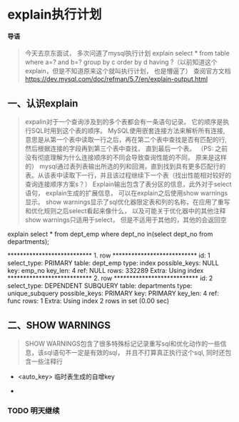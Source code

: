 # explain执行计划

#### 导语

> 今天去京东面试， 多次问道了mysql执行计划
explain select * from table where a=? and b=? group by c order by d having ?（以前知道这个explain，但是不知道原来这个就叫执行计划， 也是懵逼了）
 查阅官方文档
https://dev.mysql.com/doc/refman/5.7/en/explain-output.html

## 一、认识explain

> expalin对于一个查询涉及到的多个表都会有一条语句记录。 它的顺序是执行SQL时用到这个表的顺序。
MySQL使用嵌套连接方法来解析所有连接, 意思是从第一个表中读取一行之后，再在第二个表中查找是否有匹配的行, 然后根据连接的字段再到第三个表中查找， 直到最后一个表。
（PS: 之前没有彻底理解为什么连接顺序的不同会导致查询性能的不同， 原来是这样的）
mysql通过表列表输出所选的列和回溯，直到找到具有更多匹配行的表。从该表中读取下一行，并且该过程继续下一个表（找出性能相对较好的查询连接顺序方案s？）
Explain输出包含了表分区的信息，此外对于select语句， explain生成的扩展信息， 可以在explain之后使用show warnings显示。
show warnings显示了sql优化器限定表和列的名称，在应用了重写和优化规则之后select看起来像什么， 以及可能关于优化器中的其他注释
show warnings只适用于select， 但是不适用于其他的，其他的会返回空

explain select * from dept_emp where dept_no in(select dept_no from departments);

*************************** 1. row ***************************
           id: 1
  select_type: PRIMARY
        table: dept_emp
         type: index
possible_keys: NULL
          key: emp_no
      key_len: 4
          ref: NULL
         rows: 332289
        Extra: Using index
*************************** 2. row ***************************
           id: 2
  select_type: DEPENDENT SUBQUERY
        table: departments
         type: unique_subquery
possible_keys: PRIMARY
          key: PRIMARY
      key_len: 4
          ref: func
         rows: 1
        Extra: Using index
2 rows in set (0.00 sec)

###

## 二、SHOW WARNINGS
> SHOW WARNINGS包含了很多特殊标记记录重写sql和优化动作的一些信息，该sql语句不一定是有效的sql， 并且不打算真正执行这个sql, 同时还包含一些注释行
* <auto_key>
  临时表生成的自增key

*

### TODO 明天继续